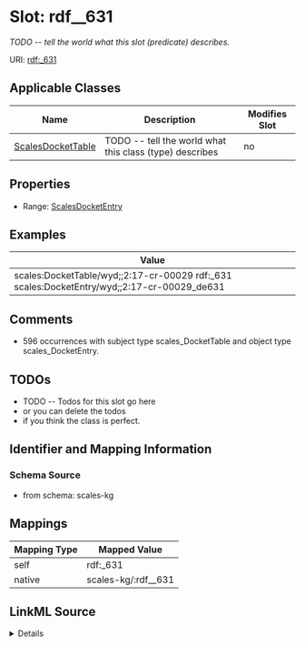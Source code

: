

# Slot: rdf__631


_TODO -- tell the world what this slot (predicate) describes._





URI: [rdf:_631](http://www.w3.org/1999/02/22-rdf-syntax-ns#_631)



<!-- no inheritance hierarchy -->





## Applicable Classes

| Name | Description | Modifies Slot |
| --- | --- | --- |
| [ScalesDocketTable](../classes/ScalesDocketTable.md) | TODO -- tell the world what this class (type) describes |  no  |







## Properties

* Range: [ScalesDocketEntry](../classes/ScalesDocketEntry.md)






## Examples

| Value |
| --- |
| scales:DocketTable/wyd;;2:17-cr-00029 rdf:_631 scales:DocketEntry/wyd;;2:17-cr-00029_de631 |

## Comments

* 596 occurrences with subject type scales_DocketTable and object type scales_DocketEntry.

## TODOs

* TODO -- Todos for this slot go here
* or you can delete the todos
* if you think the class is perfect.

## Identifier and Mapping Information







### Schema Source


* from schema: scales-kg




## Mappings

| Mapping Type | Mapped Value |
| ---  | ---  |
| self | rdf:_631 |
| native | scales-kg/:rdf__631 |




## LinkML Source

<details>
```yaml
name: rdf__631
description: TODO -- tell the world what this slot (predicate) describes.
todos:
- TODO -- Todos for this slot go here
- or you can delete the todos
- if you think the class is perfect.
comments:
- 596 occurrences with subject type scales_DocketTable and object type scales_DocketEntry.
examples:
- value: scales:DocketTable/wyd;;2:17-cr-00029 rdf:_631 scales:DocketEntry/wyd;;2:17-cr-00029_de631
from_schema: scales-kg
rank: 1000
slot_uri: rdf:_631
alias: rdf__631
domain_of:
- scales_DocketTable
range: scales_DocketEntry

```
</details>